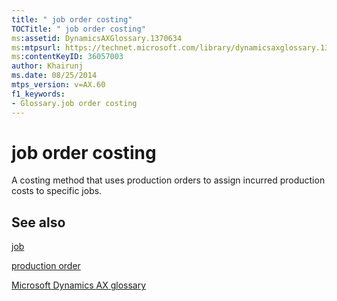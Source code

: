 ```yaml
---
title: " job order costing"
TOCTitle: " job order costing"
ms:assetid: DynamicsAXGlossary.1370634
ms:mtpsurl: https://technet.microsoft.com/library/dynamicsaxglossary.1370634(v=AX.60)
ms:contentKeyID: 36057003
author: Khairunj
ms.date: 08/25/2014
mtps_version: v=AX.60
f1_keywords:
- Glossary.job order costing
---
```


# job order costing

A costing method that uses production orders to assign incurred production costs to specific jobs.

## See also

[job](job.md)

[production order](production-order.md)

[Microsoft Dynamics AX glossary](glossary/microsoft-dynamics-ax-glossary.md)

  


